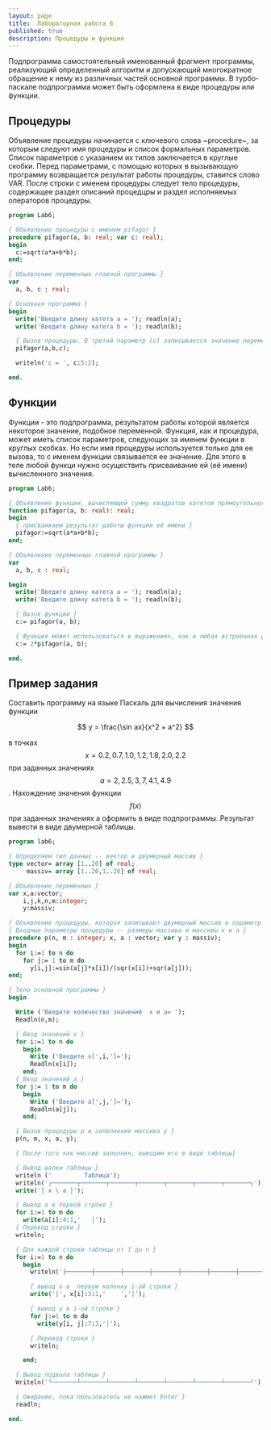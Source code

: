```yaml
---
layout: page
title:  Лабораторная работа 6
published: true
description: Процедуры и функции
---
```


Подпрограмма самостоятельный именованный фрагмент программы, реализующий определенный алгоритм и допускающий многократное обращение к нему из различных частей основной программы. В турбо-паскале подпрограмма может быть оформлена в виде процедуры или функции.

## Процедуры

Объявление процедуры начинается с ключевого слова ~procedure~, за которым следуют имя процедуры и список формальных параметров. Список параметров с указанием их типов заключается в круглые скобки. Перед параметрами, с помощью которых в вызывающую программу возвращается результат работы процедуры, ставится слово VAR. После строки с именем процедуры следует тело процедуры, содержащее раздел описаний процедцры и раздел исполняемых операторов процедуры.

~~~pascal
program Lab6;

{ Объявление процедуры с именем pifagor }
procedure pifagor(a, b: real; var c: real);
begin
  c:=sqrt(a*a+b*b);  
end;

{ Объявление переменных главной программы }
var
  a, b, c : real;

{ Основная программа }
begin
  write('Введите длину катета a = '); readln(a);
  write('Введите длину катета b = '); readln(b);

  { Вызов процедуры. В третий параметр (с) записывается значение переменной c, вычисляемый внутри процедуры }
  pifagor(a,b,c);

  writeln('c = ', c:5:2);

end.
~~~

## Функции

Функции - это подпрограмма, результатом работы которой является некоторое значение, подобное переменной. Функция, как и процедура, может иметь список параметров, следующих за именем функции в круглых скобках. Но если имя процедуры используется только для ее вызова, то с именем функции связывается ее значение. Для этого в теле любой функци нужно осуществить присваивание ей (её имени) вычисленного значения.

~~~pascal
program Lab6;

{ Объявление функции, вычисляющей сумму квадратов катетов прямоугольного треугольника }
function pifagor(a, b: real): real;
begin
  { присваиваем результат работы функции её имени }
  pifagor:=sqrt(a*a+b*b);  
end;

{ Объявление переменных главной программы }
var
  a, b, c : real;

begin
  write('Введите длину катета a = '); readln(a);
  write('Введите длину катета b = '); readln(b);

  { Вызов функции }
  c:= pifagor(a, b);

  { Функция может использоваться в выражениях, как и любая встроенная функция (sin, cos, ...) }
  c:= 2*pifagor(a, b);   

end.
~~~

## Пример задания

Составить программу на языке Паскаль для вычисления значения функции  

$$
y = \frac{\sin ax}{x^2 + a^2}
$$

в точках $$x = {0.2, 0.7, 1.0, 1.2, 1.8, 2.0, 2.2}$$ при заданных значениях $$a = {2, 2.5, 3, 7, 4.1, 4.9}$$. Нахождение значения функции $$f(x)$$ при заданных значениях а оформить в виде подпрограммы. Результат вывести в виде двумерной таблицы.

~~~pascal
program lab6;

{ Определяем тип данных -- вектор и двумерный массив }
type vector= array [1..20] of real;
     massiv= array [1..20,1..20] of real;

{ Объявление переменных }
var x,a:vector;
    i,j,k,n,m:integer;
    y:massiv;

{ Объявление процедуры, которая записывает двумерный массив в параметр y (тип массив) }
{ Входные параметры процедуры -- размеры массива и массивы x и a }
procedure p(n, m : integer; x, a : vector; var y : massiv);
begin
  for i:=1 to n do
    for j:= 1 to m do
      y[i,j]:=sin(a[j]*x[i])/(sqr(x[i])+sqr(a[j]));
end;

{ Тело основной программы }
begin

  Write ('Введите количество значений  x и a= ');
  Readln(n,m);

  { Ввод значений x }
  for i:=1 to n do
    begin
      Write ('Введите x[',i,']=');
      Readln(x[i]);
    end;
  { Ввод значений a }
  for j:= 1 to m do
    begin
      Write ('Введите a[',j,']=');
      Readln(a[j]);
    end;

  { Вызов процедуры p и заполнение массива y }
  p(n, m, x, a, y);

  { После того как массив заполнен, выводим его в виде таблицы}

  { Вывод шапки таблицы }
  writeln ('         Таблица');
  writeln('┌───────┬───────┬───────┬───────┬───────┬───────┬───────┐');
  write('│ x \ a │');

  { Вывод a в первой строке }
  for i:=1 to m do           
    write(a[i]:4:1,'   │');
  { Перевод строки }
  writeln;

  { Для каждой строки таблицы от 1 до n }
  for i:=1 to n do
    begin
      writeln('├───────┼───────┼───────┼───────┼───────┼───────┼───────┤');

      { вывод x в  первую колонку i-ой строки }
      write('|', x[i]:3:1,'    ','│');

      { вывод y в i-ой строке }
      for j:=1 to m do
        write(y[i, j]:7:3,'│');

      { Перевод строки }
      writeln;

    end;

  { Вывод подвала таблицы }  
  Writeln('└───────┴───────┴───────┴───────┴───────┴───────┴───────┘');

  { Ожидание, пока пользователь не нажмет Enter }
  readln;

end.

~~~

